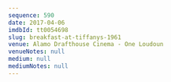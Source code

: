 ```yaml
---
sequence: 590
date: 2017-04-06
imdbId: tt0054698
slug: breakfast-at-tiffanys-1961
venue: Alamo Drafthouse Cinema - One Loudoun
venueNotes: null
medium: null
mediumNotes: null
---
```

